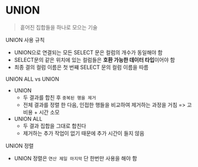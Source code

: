 # UNION
> 흩어진 집합들을 하나로 모으는 기술

UNION 사용 규칙
- UNION으로 연결되는 모든 SELECT 문은 컬럼의 개수가 동일해야 함
- SELECT문의 같은 위치에 있는 컬럼들은 **호환 가능한 데이터 타입**이어야 함
- 최종 결의 컬럼 이름은 첫 번쨰 SELECT 문의 컬럼 이름을 따름


UNION ALL vs UNION
- UNION
  - 두 결과를 합친 후 `중복된 행을 제거`
  - 전체 결과를 정렬 한 다음, 인접한 행들을 비교하여 제거하는 과정을 거침 => 고비용 + 시간 소모
- UNION ALL
  - 두 결과 집합을 그대로 합친다
  - 제거하는 추가 작업이 없기 때문에 추가 시간이 들지 않음

UNION 정렬
- UNION 정렬은 `연산 제일 마지막` 단 한번만 사용을 해야 함